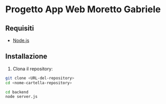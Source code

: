 # Progetto App Web Moretto Gabriele



## Requisiti

- [Node.js](https://nodejs.org/)

## Installazione

1. Clona il repository:

```bash
git clone <URL-del-repository>
cd <nome-cartella-repository>

cd backend
node server.js

